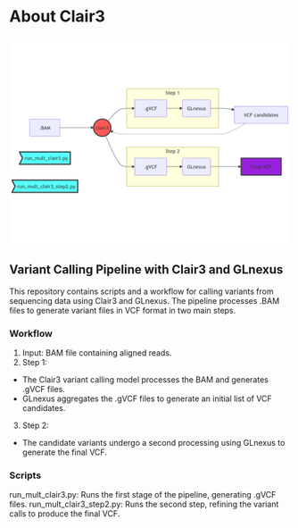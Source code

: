 # About Clair3

![Clair3 flowchat](https://github.com/marceelrf/ForenseBioinfo_life/blob/main/clair3/mermaid-diagram-2025-02-05-145122.png)
## Variant Calling Pipeline with Clair3 and GLnexus
This repository contains scripts and a workflow for calling variants from sequencing data using Clair3 and GLnexus. The pipeline processes .BAM files to generate variant files in VCF format in two main steps.

### Workflow
1. Input: BAM file containing aligned reads.
2. Step 1:
  - The Clair3 variant calling model processes the BAM and generates .gVCF files.
  - GLnexus aggregates the .gVCF files to generate an initial list of VCF candidates.
3. Step 2:
  - The candidate variants undergo a second processing using GLnexus to generate the final VCF.
### Scripts
run_mult_clair3.py: Runs the first stage of the pipeline, generating .gVCF files.
run_mult_clair3_step2.py: Runs the second step, refining the variant calls to produce the final VCF.
